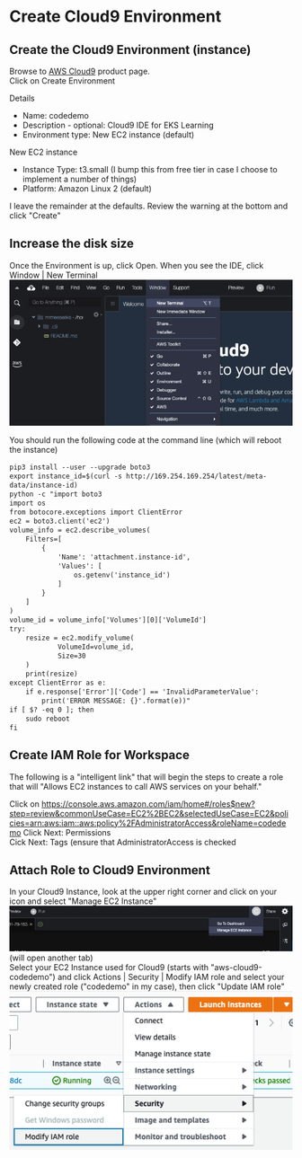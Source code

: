 # Create Cloud9 Environment

## Create the Cloud9 Environment (instance)
Browse to [AWS Cloud9](https://us-east-1.console.aws.amazon.com/cloud9control/home?region=us-east-1#/product) product page.  
Click on Create Environment

Details
- Name: codedemo 
- Description - optional: Cloud9 IDE for EKS Learning
- Environment type: New EC2 instance (default)

New EC2 instance
- Instance Type: t3.small (I bump this from free tier in case I choose to implement a number of things)
- Platform: Amazon Linux 2 (default)

I leave the remainder at the defaults.  Review the warning at the bottom and click "Create"

## Increase the disk size
Once the Environment is up, click Open.  When you see the IDE, click Window | New Terminal  
![Window | New Terminal](./images/New_Terminal.png)

You should run the following code at the command line (which will reboot the instance)

```
pip3 install --user --upgrade boto3
export instance_id=$(curl -s http://169.254.169.254/latest/meta-data/instance-id)
python -c "import boto3
import os
from botocore.exceptions import ClientError 
ec2 = boto3.client('ec2')
volume_info = ec2.describe_volumes(
    Filters=[
        {
            'Name': 'attachment.instance-id',
            'Values': [
                os.getenv('instance_id')
            ]
        }
    ]
)
volume_id = volume_info['Volumes'][0]['VolumeId']
try:
    resize = ec2.modify_volume(    
            VolumeId=volume_id,    
            Size=30
    )
    print(resize)
except ClientError as e:
    if e.response['Error']['Code'] == 'InvalidParameterValue':
        print('ERROR MESSAGE: {}'.format(e))"
if [ $? -eq 0 ]; then
    sudo reboot
fi
```

## Create IAM Role for Workspace
The following is a "intelligent link" that will begin the steps to create a role that will "Allows EC2 instances to call AWS services on your behalf."

Click on https://console.aws.amazon.com/iam/home#/roles$new?step=review&commonUseCase=EC2%2BEC2&selectedUseCase=EC2&policies=arn:aws:iam::aws:policy%2FAdministratorAccess&roleName=codedemo
Click Next: Permissions  
Cick Next: Tags (ensure that AdministratorAccess is checked

## Attach Role to Cloud9 Environment
In your Cloud9 Instance, look at the upper right corner and click on your icon and select "Manage EC2 Instance"
![Manage EC2 Instance](images/Manage_EC2_Instance-Cloud9.png) (will open another tab)  
Select your EC2 Instance used for Cloud9 (starts with "aws-cloud9-codedemo") and click Actions | Security | Modify IAM role and select your newly created role ("codedemo" in my case), then click "Update IAM role"
![Modify IAM role](./images/Modify_IAM_role.png)


